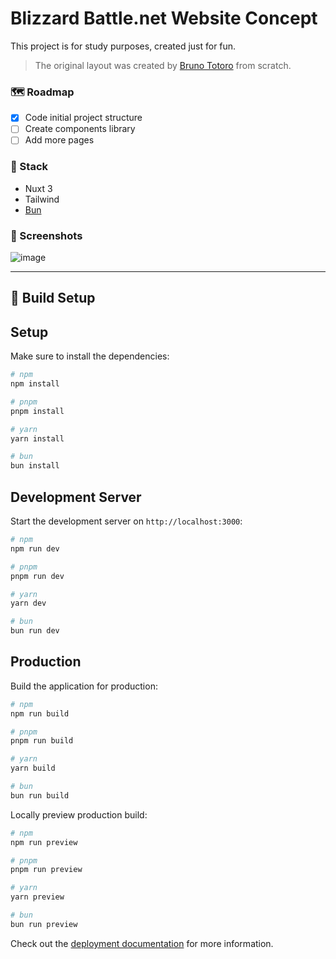 # Blizzard Battle.net Website Concept

This project is for study purposes, created just for fun.

> The original layout was created by [Bruno Totoro](https://dribbble.com/br00nu) from scratch.

### 🗺️ Roadmap

- [x] Code initial project structure
- [ ] Create components library
- [ ] Add more pages

### 🔧 Stack

- Nuxt 3
- Tailwind
- [Bun](https://bun.sh/)

### 📸 Screenshots

![image](https://github.com/nathanmeira/blizzard/assets/39346843/264913d5-bb87-4986-b9b0-10bf365939be)

---

## 🧰 Build Setup

## Setup

Make sure to install the dependencies:

```bash
# npm
npm install

# pnpm
pnpm install

# yarn
yarn install

# bun
bun install
```

## Development Server

Start the development server on `http://localhost:3000`:

```bash
# npm
npm run dev

# pnpm
pnpm run dev

# yarn
yarn dev

# bun
bun run dev
```

## Production

Build the application for production:

```bash
# npm
npm run build

# pnpm
pnpm run build

# yarn
yarn build

# bun
bun run build
```

Locally preview production build:

```bash
# npm
npm run preview

# pnpm
pnpm run preview

# yarn
yarn preview

# bun
bun run preview
```

Check out the [deployment documentation](https://nuxt.com/docs/getting-started/deployment) for more information.
